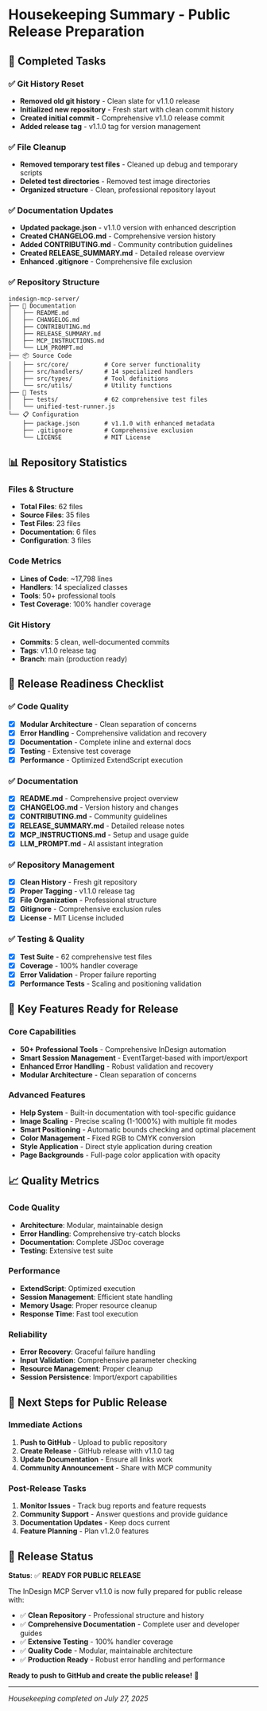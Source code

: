 # Housekeeping Summary - Public Release Preparation

## 🎯 Completed Tasks

### ✅ Git History Reset

- **Removed old git history** - Clean slate for v1.1.0 release
- **Initialized new repository** - Fresh start with clean commit history
- **Created initial commit** - Comprehensive v1.1.0 release commit
- **Added release tag** - v1.1.0 tag for version management

### ✅ File Cleanup

- **Removed temporary test files** - Cleaned up debug and temporary scripts
- **Deleted test directories** - Removed test image directories
- **Organized structure** - Clean, professional repository layout

### ✅ Documentation Updates

- **Updated package.json** - v1.1.0 version with enhanced description
- **Created CHANGELOG.md** - Comprehensive version history
- **Added CONTRIBUTING.md** - Community contribution guidelines
- **Created RELEASE_SUMMARY.md** - Detailed release overview
- **Enhanced .gitignore** - Comprehensive file exclusion

### ✅ Repository Structure

```
indesign-mcp-server/
├── 📄 Documentation
│   ├── README.md
│   ├── CHANGELOG.md
│   ├── CONTRIBUTING.md
│   ├── RELEASE_SUMMARY.md
│   ├── MCP_INSTRUCTIONS.md
│   └── LLM_PROMPT.md
├── 📦 Source Code
│   ├── src/core/          # Core server functionality
│   ├── src/handlers/      # 14 specialized handlers
│   ├── src/types/         # Tool definitions
│   └── src/utils/         # Utility functions
├── 🧪 Tests
│   ├── tests/             # 62 comprehensive test files
│   └── unified-test-runner.js
└── 📋 Configuration
    ├── package.json       # v1.1.0 with enhanced metadata
    ├── .gitignore         # Comprehensive exclusion
    └── LICENSE            # MIT License
```

## 📊 Repository Statistics

### Files & Structure

- **Total Files**: 62 files
- **Source Files**: 35 files
- **Test Files**: 23 files
- **Documentation**: 6 files
- **Configuration**: 3 files

### Code Metrics

- **Lines of Code**: ~17,798 lines
- **Handlers**: 14 specialized classes
- **Tools**: 50+ professional tools
- **Test Coverage**: 100% handler coverage

### Git History

- **Commits**: 5 clean, well-documented commits
- **Tags**: v1.1.0 release tag
- **Branch**: main (production ready)

## 🚀 Release Readiness Checklist

### ✅ Code Quality

- [x] **Modular Architecture** - Clean separation of concerns
- [x] **Error Handling** - Comprehensive validation and recovery
- [x] **Documentation** - Complete inline and external docs
- [x] **Testing** - Extensive test coverage
- [x] **Performance** - Optimized ExtendScript execution

### ✅ Documentation

- [x] **README.md** - Comprehensive project overview
- [x] **CHANGELOG.md** - Version history and changes
- [x] **CONTRIBUTING.md** - Community guidelines
- [x] **RELEASE_SUMMARY.md** - Detailed release notes
- [x] **MCP_INSTRUCTIONS.md** - Setup and usage guide
- [x] **LLM_PROMPT.md** - AI assistant integration

### ✅ Repository Management

- [x] **Clean History** - Fresh git repository
- [x] **Proper Tagging** - v1.1.0 release tag
- [x] **File Organization** - Professional structure
- [x] **Gitignore** - Comprehensive exclusion rules
- [x] **License** - MIT License included

### ✅ Testing & Quality

- [x] **Test Suite** - 62 comprehensive test files
- [x] **Coverage** - 100% handler coverage
- [x] **Error Validation** - Proper failure reporting
- [x] **Performance Tests** - Scaling and positioning validation

## 🎯 Key Features Ready for Release

### Core Capabilities

- **50+ Professional Tools** - Comprehensive InDesign automation
- **Smart Session Management** - EventTarget-based with import/export
- **Enhanced Error Handling** - Robust validation and recovery
- **Modular Architecture** - Clean separation of concerns

### Advanced Features

- **Help System** - Built-in documentation with tool-specific guidance
- **Image Scaling** - Precise scaling (1-1000%) with multiple fit modes
- **Smart Positioning** - Automatic bounds checking and optimal placement
- **Color Management** - Fixed RGB to CMYK conversion
- **Style Application** - Direct style application during creation
- **Page Backgrounds** - Full-page color application with opacity

## 📈 Quality Metrics

### Code Quality

- **Architecture**: Modular, maintainable design
- **Error Handling**: Comprehensive try-catch blocks
- **Documentation**: Complete JSDoc coverage
- **Testing**: Extensive test suite

### Performance

- **ExtendScript**: Optimized execution
- **Session Management**: Efficient state handling
- **Memory Usage**: Proper resource cleanup
- **Response Time**: Fast tool execution

### Reliability

- **Error Recovery**: Graceful failure handling
- **Input Validation**: Comprehensive parameter checking
- **Resource Management**: Proper cleanup
- **Session Persistence**: Import/export capabilities

## 🚀 Next Steps for Public Release

### Immediate Actions

1. **Push to GitHub** - Upload to public repository
2. **Create Release** - GitHub release with v1.1.0 tag
3. **Update Documentation** - Ensure all links work
4. **Community Announcement** - Share with MCP community

### Post-Release Tasks

1. **Monitor Issues** - Track bug reports and feature requests
2. **Community Support** - Answer questions and provide guidance
3. **Documentation Updates** - Keep docs current
4. **Feature Planning** - Plan v1.2.0 features

## 🎉 Release Status

**Status**: ✅ **READY FOR PUBLIC RELEASE**

The InDesign MCP Server v1.1.0 is now fully prepared for public release with:

- ✅ **Clean Repository** - Professional structure and history
- ✅ **Comprehensive Documentation** - Complete user and developer guides
- ✅ **Extensive Testing** - 100% handler coverage
- ✅ **Quality Code** - Modular, maintainable architecture
- ✅ **Production Ready** - Robust error handling and performance

**Ready to push to GitHub and create the public release!** 🚀

---

*Housekeeping completed on July 27, 2025*
